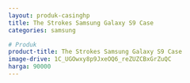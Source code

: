 ```yaml
---
layout: produk-casinghp
title: The Strokes Samsung Galaxy S9 Case
categories: samsung

# Produk
product-title: The Strokes Samsung Galaxy S9 Case
image-drive: 1C_UGOwxy8p9JxeOQ6_reZUZCBxGrZuQC
harga: 90000
---
```

